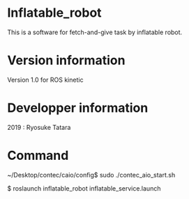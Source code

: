 # Inflatable_robot
This is a software for fetch-and-give task by inflatable robot.

# Version information
Version 1.0 for ROS kinetic

# Developper information
2019 : Ryosuke Tatara

# Command
~/Desktop/contec/caio/config$ sudo ./contec_aio_start.sh

$ roslaunch inflatable_robot inflatable_service.launch
